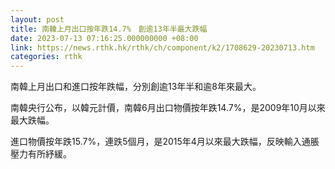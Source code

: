 ```yaml
---
layout: post
title: 南韓上月出口按年跌14.7%　創逾13年半最大跌幅
date: 2023-07-13 07:16:25.000000000 +08:00
link: https://news.rthk.hk/rthk/ch/component/k2/1708629-20230713.htm
categories: rthk
---
```


南韓上月出口和進口按年跌幅，分別創逾13年半和逾8年來最大。

南韓央行公布，以韓元計價，南韓6月出口物價按年跌14.7%，是2009年10月以來最大跌幅。

進口物價按年跌15.7%，連跌5個月，是2015年4月以來最大跌幅，反映輸入通脹壓力有所紓緩。
